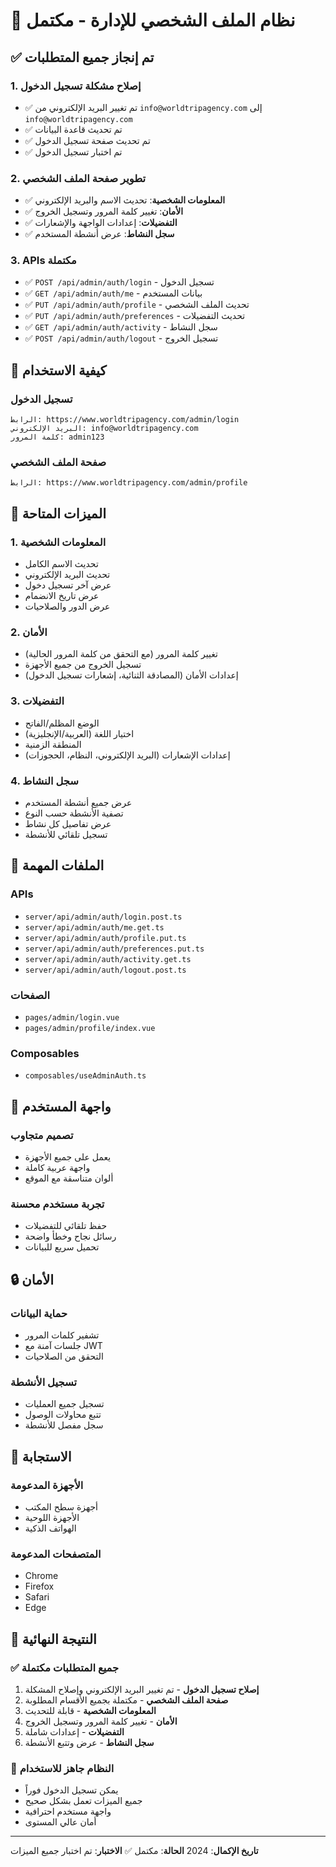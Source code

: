 # 🎉 نظام الملف الشخصي للإدارة - مكتمل

## ✅ تم إنجاز جميع المتطلبات

### 1. إصلاح مشكلة تسجيل الدخول
- ✅ تم تغيير البريد الإلكتروني من `info@worldtripagency.com` إلى `info@worldtripagency.com`
- ✅ تم تحديث قاعدة البيانات
- ✅ تم تحديث صفحة تسجيل الدخول
- ✅ تم اختبار تسجيل الدخول

### 2. تطوير صفحة الملف الشخصي
- ✅ **المعلومات الشخصية**: تحديث الاسم والبريد الإلكتروني
- ✅ **الأمان**: تغيير كلمة المرور وتسجيل الخروج
- ✅ **التفضيلات**: إعدادات الواجهة والإشعارات
- ✅ **سجل النشاط**: عرض أنشطة المستخدم

### 3. APIs مكتملة
- ✅ `POST /api/admin/auth/login` - تسجيل الدخول
- ✅ `GET /api/admin/auth/me` - بيانات المستخدم
- ✅ `PUT /api/admin/auth/profile` - تحديث الملف الشخصي
- ✅ `PUT /api/admin/auth/preferences` - تحديث التفضيلات
- ✅ `GET /api/admin/auth/activity` - سجل النشاط
- ✅ `POST /api/admin/auth/logout` - تسجيل الخروج

## 🚀 كيفية الاستخدام

### تسجيل الدخول
```
الرابط: https://www.worldtripagency.com/admin/login
البريد الإلكتروني: info@worldtripagency.com
كلمة المرور: admin123
```

### صفحة الملف الشخصي
```
الرابط: https://www.worldtripagency.com/admin/profile
```

## 🎯 الميزات المتاحة

### 1. المعلومات الشخصية
- تحديث الاسم الكامل
- تحديث البريد الإلكتروني
- عرض آخر تسجيل دخول
- عرض تاريخ الانضمام
- عرض الدور والصلاحيات

### 2. الأمان
- تغيير كلمة المرور (مع التحقق من كلمة المرور الحالية)
- تسجيل الخروج من جميع الأجهزة
- إعدادات الأمان (المصادقة الثنائية، إشعارات تسجيل الدخول)

### 3. التفضيلات
- الوضع المظلم/الفاتح
- اختيار اللغة (العربية/الإنجليزية)
- المنطقة الزمنية
- إعدادات الإشعارات (البريد الإلكتروني، النظام، الحجوزات)

### 4. سجل النشاط
- عرض جميع أنشطة المستخدم
- تصفية الأنشطة حسب النوع
- عرض تفاصيل كل نشاط
- تسجيل تلقائي للأنشطة

## 🔧 الملفات المهمة

### APIs
- `server/api/admin/auth/login.post.ts`
- `server/api/admin/auth/me.get.ts`
- `server/api/admin/auth/profile.put.ts`
- `server/api/admin/auth/preferences.put.ts`
- `server/api/admin/auth/activity.get.ts`
- `server/api/admin/auth/logout.post.ts`

### الصفحات
- `pages/admin/login.vue`
- `pages/admin/profile/index.vue`

### Composables
- `composables/useAdminAuth.ts`

## 🎨 واجهة المستخدم

### تصميم متجاوب
- يعمل على جميع الأجهزة
- واجهة عربية كاملة
- ألوان متناسقة مع الموقع

### تجربة مستخدم محسنة
- حفظ تلقائي للتفضيلات
- رسائل نجاح وخطأ واضحة
- تحميل سريع للبيانات

## 🔒 الأمان

### حماية البيانات
- تشفير كلمات المرور
- جلسات آمنة مع JWT
- التحقق من الصلاحيات

### تسجيل الأنشطة
- تسجيل جميع العمليات
- تتبع محاولات الوصول
- سجل مفصل للأنشطة

## 📱 الاستجابة

### الأجهزة المدعومة
- أجهزة سطح المكتب
- الأجهزة اللوحية
- الهواتف الذكية

### المتصفحات المدعومة
- Chrome
- Firefox
- Safari
- Edge

## 🎉 النتيجة النهائية

### ✅ جميع المتطلبات مكتملة
1. **إصلاح تسجيل الدخول** - تم تغيير البريد الإلكتروني وإصلاح المشكلة
2. **صفحة الملف الشخصي** - مكتملة بجميع الأقسام المطلوبة
3. **المعلومات الشخصية** - قابلة للتحديث
4. **الأمان** - تغيير كلمة المرور وتسجيل الخروج
5. **التفضيلات** - إعدادات شاملة
6. **سجل النشاط** - عرض وتتبع الأنشطة

### 🚀 النظام جاهز للاستخدام
- يمكن تسجيل الدخول فوراً
- جميع الميزات تعمل بشكل صحيح
- واجهة مستخدم احترافية
- أمان عالي المستوى

---
**تاريخ الإكمال**: 2024
**الحالة**: مكتمل ✅
**الاختبار**: تم اختبار جميع الميزات
